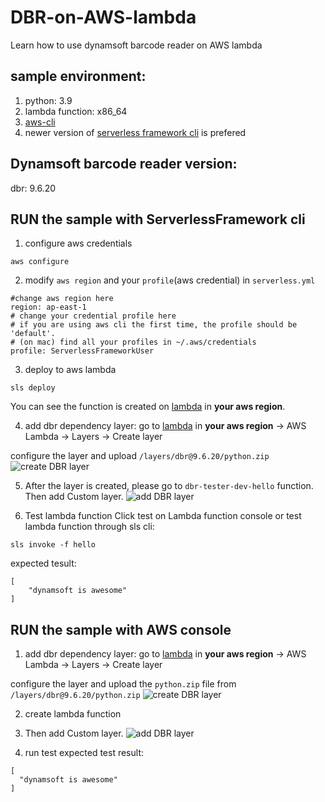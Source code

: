 # DBR-on-AWS-lambda
Learn how to use dynamsoft barcode reader on AWS lambda
## sample environment:
1. python: 3.9
2. lambda function: x86_64
3. [aws-cli](https://docs.aws.amazon.com/cli/latest/userguide/getting-started-install.html)
4. newer version of [serverless framework cli](https://www.serverless.com/framework/docs/providers/aws/cli-reference) is prefered

## Dynamsoft barcode reader version:
dbr: 9.6.20

## RUN the sample with ServerlessFramework cli
1. configure aws credentials
```
aws configure
```
2. modify `aws region` and your `profile`(aws credential) in `serverless.yml`
```
#change aws region here
region: ap-east-1
# change your credential profile here
# if you are using aws cli the first time, the profile should be 'default'.
# (on mac) find all your profiles in ~/.aws/credentials
profile: ServerlessFrameworkUser
```
3. deploy to aws lambda
```
sls deploy
```
You can see the function is created on [lambda](https://ap-east-1.console.aws.amazon.com/lambda/home?region=ap-east-1#/functions/dbr-tester-dev-hello?tab=code) in **your aws region**.


4. add dbr dependency layer: 
go to [lambda](https://ap-east-1.console.aws.amazon.com/lambda/home?region=ap-east-1#/functions/dbr-tester-dev-hello?tab=code) in **your aws region** -> AWS Lambda -> Layers -> Create layer

configure the layer and upload `/layers/dbr@9.6.20/python.zip`
![create DBR layer](https://tst.dynamsoft.com/team/ethan/github/create_layer.jpg)

5. After the layer is created, please go to `dbr-tester-dev-hello` function. Then add Custom layer.
![add DBR layer](https://tst.dynamsoft.com/team/ethan/github/add_layer.jpg)


6. Test lambda function 
Click test on Lambda function console
or
test lambda function through sls cli:
```
sls invoke -f hello
```
expected tesult:
```
[
    "dynamsoft is awesome"
]
```

## RUN the sample with AWS console
1. add dbr dependency layer: 
go to [lambda](https://ap-east-1.console.aws.amazon.com/lambda/home?region=ap-east-1#/functions/dbr-tester-dev-hello?tab=code) in **your aws region** -> AWS Lambda -> Layers -> Create layer

configure the layer and upload the `python.zip` file from `/layers/dbr@9.6.20/python.zip`
![create DBR layer](https://tst.dynamsoft.com/team/ethan/github/create_layer.jpg)

2. create lambda function

3. Then add Custom layer.
![add DBR layer](https://tst.dynamsoft.com/team/ethan/github/add_layer.jpg)

4. run test 
expected test result:
```
[
  "dynamsoft is awesome"
]
```